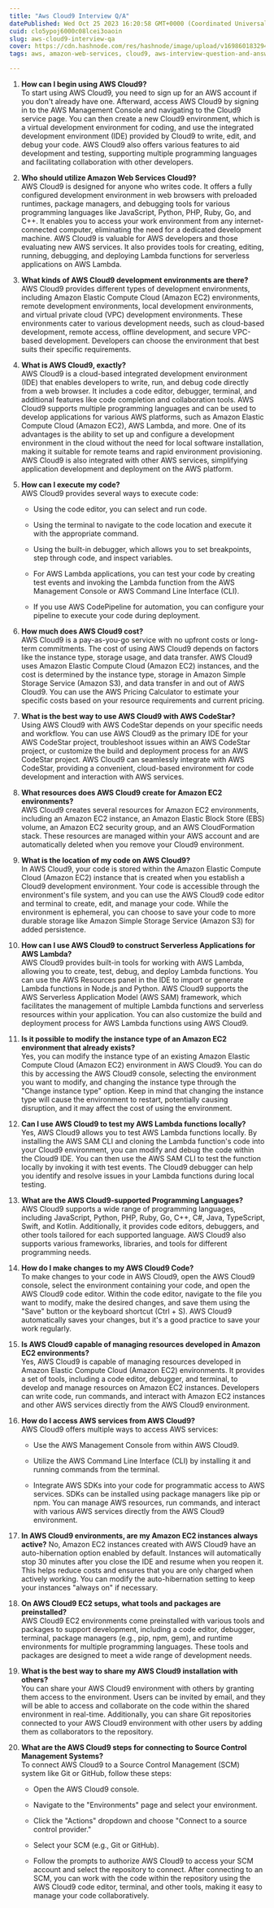 ```yaml
---
title: "Aws Cloud9 Interview Q/A"
datePublished: Wed Oct 25 2023 16:20:58 GMT+0000 (Coordinated Universal Time)
cuid: clo5ypoj6000c08lcei3oaoin
slug: aws-cloud9-interview-qa
cover: https://cdn.hashnode.com/res/hashnode/image/upload/v1698601832940/b00bfc23-b2ce-4f1e-8995-5a060c12e71b.png
tags: aws, amazon-web-services, cloud9, aws-interview-question-and-answers, aws-cloud9

---
```


1. **How can I begin using AWS Cloud9?**  
    To start using AWS Cloud9, you need to sign up for an AWS account if you don't already have one. Afterward, access AWS Cloud9 by signing in to the AWS Management Console and navigating to the Cloud9 service page. You can then create a new Cloud9 environment, which is a virtual development environment for coding, and use the integrated development environment (IDE) provided by Cloud9 to write, edit, and debug your code. AWS Cloud9 also offers various features to aid development and testing, supporting multiple programming languages and facilitating collaboration with other developers.
    
2. **Who should utilize Amazon Web Services Cloud9?**  
    AWS Cloud9 is designed for anyone who writes code. It offers a fully configured development environment in web browsers with preloaded runtimes, package managers, and debugging tools for various programming languages like JavaScript, Python, PHP, Ruby, Go, and C++. It enables you to access your work environment from any internet-connected computer, eliminating the need for a dedicated development machine. AWS Cloud9 is valuable for AWS developers and those evaluating new AWS services. It also provides tools for creating, editing, running, debugging, and deploying Lambda functions for serverless applications on AWS Lambda.
    
3. **What kinds of AWS Cloud9 development environments are there?**  
    AWS Cloud9 provides different types of development environments, including Amazon Elastic Compute Cloud (Amazon EC2) environments, remote development environments, local development environments, and virtual private cloud (VPC) development environments. These environments cater to various development needs, such as cloud-based development, remote access, offline development, and secure VPC-based development. Developers can choose the environment that best suits their specific requirements.
    
4. **What is AWS Cloud9, exactly?**  
    AWS Cloud9 is a cloud-based integrated development environment (IDE) that enables developers to write, run, and debug code directly from a web browser. It includes a code editor, debugger, terminal, and additional features like code completion and collaboration tools. AWS Cloud9 supports multiple programming languages and can be used to develop applications for various AWS platforms, such as Amazon Elastic Compute Cloud (Amazon EC2), AWS Lambda, and more. One of its advantages is the ability to set up and configure a development environment in the cloud without the need for local software installation, making it suitable for remote teams and rapid environment provisioning. AWS Cloud9 is also integrated with other AWS services, simplifying application development and deployment on the AWS platform.
    
5. **How can I execute my code?**  
    AWS Cloud9 provides several ways to execute code:
    
    * Using the code editor, you can select and run code.
        
    * Using the terminal to navigate to the code location and execute it with the appropriate command.
        
    * Using the built-in debugger, which allows you to set breakpoints, step through code, and inspect variables.
        
    * For AWS Lambda applications, you can test your code by creating test events and invoking the Lambda function from the AWS Management Console or AWS Command Line Interface (CLI).
        
    * If you use AWS CodePipeline for automation, you can configure your pipeline to execute your code during deployment.
        
6. **How much does AWS Cloud9 cost?**  
    AWS Cloud9 is a pay-as-you-go service with no upfront costs or long-term commitments. The cost of using AWS Cloud9 depends on factors like the instance type, storage usage, and data transfer. AWS Cloud9 uses Amazon Elastic Compute Cloud (Amazon EC2) instances, and the cost is determined by the instance type, storage in Amazon Simple Storage Service (Amazon S3), and data transfer in and out of AWS Cloud9. You can use the AWS Pricing Calculator to estimate your specific costs based on your resource requirements and current pricing.
    
7. **What is the best way to use AWS Cloud9 with AWS CodeStar?**  
    Using AWS Cloud9 with AWS CodeStar depends on your specific needs and workflow. You can use AWS Cloud9 as the primary IDE for your AWS CodeStar project, troubleshoot issues within an AWS CodeStar project, or customize the build and deployment process for an AWS CodeStar project. AWS Cloud9 can seamlessly integrate with AWS CodeStar, providing a convenient, cloud-based environment for code development and interaction with AWS services.
    
8. **What resources does AWS Cloud9 create for Amazon EC2 environments?**  
    AWS Cloud9 creates several resources for Amazon EC2 environments, including an Amazon EC2 instance, an Amazon Elastic Block Store (EBS) volume, an Amazon EC2 security group, and an AWS CloudFormation stack. These resources are managed within your AWS account and are automatically deleted when you remove your Cloud9 environment.
    
9. **What is the location of my code on AWS Cloud9?**  
    In AWS Cloud9, your code is stored within the Amazon Elastic Compute Cloud (Amazon EC2) instance that is created when you establish a Cloud9 development environment. Your code is accessible through the environment's file system, and you can use the AWS Cloud9 code editor and terminal to create, edit, and manage your code. While the environment is ephemeral, you can choose to save your code to more durable storage like Amazon Simple Storage Service (Amazon S3) for added persistence.
    
10. **How can I use AWS Cloud9 to construct Serverless Applications for AWS Lambda?**  
    AWS Cloud9 provides built-in tools for working with AWS Lambda, allowing you to create, test, debug, and deploy Lambda functions. You can use the AWS Resources panel in the IDE to import or generate Lambda functions in Node.js and Python. AWS Cloud9 supports the AWS Serverless Application Model (AWS SAM) framework, which facilitates the management of multiple Lambda functions and serverless resources within your application. You can also customize the build and deployment process for AWS Lambda functions using AWS Cloud9.
    
11. **Is it possible to modify the instance type of an Amazon EC2 environment that already exists?**  
    Yes, you can modify the instance type of an existing Amazon Elastic Compute Cloud (Amazon EC2) environment in AWS Cloud9. You can do this by accessing the AWS Cloud9 console, selecting the environment you want to modify, and changing the instance type through the "Change instance type" option. Keep in mind that changing the instance type will cause the environment to restart, potentially causing disruption, and it may affect the cost of using the environment.
    
12. **Can I use AWS Cloud9 to test my AWS Lambda functions locally?**  
    Yes, AWS Cloud9 allows you to test AWS Lambda functions locally. By installing the AWS SAM CLI and cloning the Lambda function's code into your Cloud9 environment, you can modify and debug the code within the Cloud9 IDE. You can then use the AWS SAM CLI to test the function locally by invoking it with test events. The Cloud9 debugger can help you identify and resolve issues in your Lambda functions during local testing.
    
13. **What are the AWS Cloud9-supported Programming Languages?**  
    AWS Cloud9 supports a wide range of programming languages, including JavaScript, Python, PHP, Ruby, Go, C++, C#, Java, TypeScript, Swift, and Kotlin. Additionally, it provides code editors, debuggers, and other tools tailored for each supported language. AWS Cloud9 also supports various frameworks, libraries, and tools for different programming needs.
    
14. **How do I make changes to my AWS Cloud9 Code?**  
    To make changes to your code in AWS Cloud9, open the AWS Cloud9 console, select the environment containing your code, and open the AWS Cloud9 code editor. Within the code editor, navigate to the file you want to modify, make the desired changes, and save them using the "Save" button or the keyboard shortcut (Ctrl + S). AWS Cloud9 automatically saves your changes, but it's a good practice to save your work regularly.
    
15. **Is AWS Cloud9 capable of managing resources developed in Amazon EC2 environments?**  
    Yes, AWS Cloud9 is capable of managing resources developed in Amazon Elastic Compute Cloud (Amazon EC2) environments. It provides a set of tools, including a code editor, debugger, and terminal, to develop and manage resources on Amazon EC2 instances. Developers can write code, run commands, and interact with Amazon EC2 instances and other AWS services directly from the AWS Cloud9 environment.
    
16. **How do I access AWS services from AWS Cloud9?**  
    AWS Cloud9 offers multiple ways to access AWS services:
    
    * Use the AWS Management Console from within AWS Cloud9.
        
    * Utilize the AWS Command Line Interface (CLI) by installing it and running commands from the terminal.
        
    * Integrate AWS SDKs into your code for programmatic access to AWS services. SDKs can be installed using package managers like pip or npm. You can manage AWS resources, run commands, and interact with various AWS services directly from the AWS Cloud9 environment.
        
17. **In AWS Cloud9 environments, are my Amazon EC2 instances always active?** No, Amazon EC2 instances created with AWS Cloud9 have an auto-hibernation option enabled by default. Instances will automatically stop 30 minutes after you close the IDE and resume when you reopen it. This helps reduce costs and ensures that you are only charged when actively working. You can modify the auto-hibernation setting to keep your instances "always on" if necessary.
    
18. **On AWS Cloud9 EC2 setups, what tools and packages are preinstalled?**  
    AWS Cloud9 EC2 environments come preinstalled with various tools and packages to support development, including a code editor, debugger, terminal, package managers (e.g., pip, npm, gem), and runtime environments for multiple programming languages. These tools and packages are designed to meet a wide range of development needs.
    
19. **What is the best way to share my AWS Cloud9 installation with others?**  
    You can share your AWS Cloud9 environment with others by granting them access to the environment. Users can be invited by email, and they will be able to access and collaborate on the code within the shared environment in real-time. Additionally, you can share Git repositories connected to your AWS Cloud9 environment with other users by adding them as collaborators to the repository.
    
20. **What are the AWS Cloud9 steps for connecting to Source Control Management Systems?**  
    To connect AWS Cloud9 to a Source Control Management (SCM) system like Git or GitHub, follow these steps:
    
    * Open the AWS Cloud9 console.
        
    * Navigate to the "Environments" page and select your environment.
        
    * Click the "Actions" dropdown and choose "Connect to a source control provider."
        
    * Select your SCM (e.g., Git or GitHub).
        
    * Follow the prompts to authorize AWS Cloud9 to access your SCM account and select the repository to connect. After connecting to an SCM, you can work with the code within the repository using the AWS Cloud9 code editor, terminal, and other tools, making it easy to manage your code collaboratively.